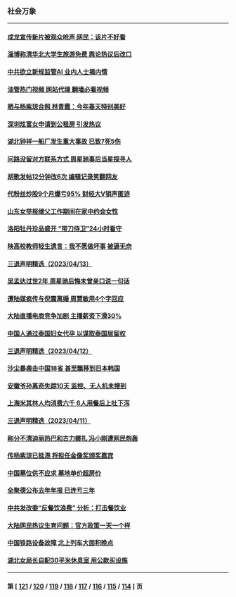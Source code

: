 ### 社会万象
---
#### [成龙宣传新片被观众呛声 网民：该片不好看](../../pages/ncid282/n13973326.md?04152045) 
#### [淄博称清华北大学生旅游免费 舆论热议后改口](../../pages/ncid282/n13973523.md?04152045) 
#### [中共欲立新规监管AI 业内人士揭内情](../../pages/ncid282/n13973472.md?04152045) 
#### [油管热门视频 网站代理 翻墙必看视频](http://138.2.39.72:81/youtube.html?epic-marker?04152045)
#### [晒与杨紫琼合照 林青霞：今年春天特别美好](../../pages/ncid282/n13973193.md?04152045) 
#### [深圳炫富女申请到公租房 引发热议](../../pages/ncid282/n13973321.md?04152045) 
#### [湖北钟祥一船厂发生重大事故 已致7死5伤](../../pages/ncid282/n13973192.md?04152045) 
#### [问路没留对方联系方式 周星驰事后当星探寻人](../../pages/ncid282/n13973112.md?04152045) 
#### [胡歌发帖12分钟改6次 编辑记录笑翻网友](../../pages/ncid282/n13973095.md?04152045) 
#### [代粉丝炒股9个月爆亏95% 财经大V销声匿迹](../../pages/ncid282/n13973030.md?04152045) 
#### [山东女举报继父工作期间在家中约会女性](../../pages/ncid282/n13972839.md?04152045) 
#### [洛阳牡丹珍品盛开 “带刀侍卫”24小时看守](../../pages/ncid282/n13972836.md?04152045) 
#### [陕高校教师轻生遗言：我不愿做坏事 被逼无奈](../../pages/ncid282/n13972662.md?04152045) 
#### [三退声明精选（2023/04/13）](../../pages/ncid282/n13972502.md?04152045) 
#### [吴孟达过世2年 周星驰后悔未曾亲口说一句话](../../pages/ncid282/n13972302.md?04152045) 
#### [遭陆媒疯传与倪震离婚 周慧敏用4个字回应](../../pages/ncid282/n13972338.md?04152045) 
#### [大陆直播电商竞争加剧 主播薪资下滑30%](../../pages/ncid282/n13971841.md?04152045) 
#### [中国人通过泰国妇女代孕 以谋取泰国居留权](../../pages/ncid282/n13971730.md?04152045) 
#### [三退声明精选（2023/04/12）](../../pages/ncid282/n13971784.md?04152045) 
#### [沙尘暴袭击中国18省 甚至飘移到日本韩国](../../pages/ncid282/n13971270.md?04152045) 
#### [安徽爷孙离奇失踪10天 监控、无人机未搜到](../../pages/ncid282/n13971234.md?04152045) 
#### [上海米其林人均消费六千 6人用餐后上吐下泻](../../pages/ncid282/n13970848.md?04152045) 
#### [三退声明精选（2023/04/11）](../../pages/ncid282/n13970859.md?04152045) 
#### [称分不清迪丽热巴和古力娜扎 冯小刚遭网民炮轰](../../pages/ncid282/n13970684.md?04152045) 
#### [传杨紫琼已抵港 将担任金像奖颁奖嘉宾](../../pages/ncid282/n13970723.md?04152045) 
#### [中国墓位供不应求 墓地单价超房价](../../pages/ncid282/n13969889.md?04152045) 
#### [全聚德公布去年年报 已连亏三年](../../pages/ncid282/n13970350.md?04152045) 
#### [中共发改委“反餐饮浪费” 分析：打击餐饮业](../../pages/ncid282/n13970244.md?04152045) 
#### [大陆网民热议生育问题：官方政策一天一个样](../../pages/ncid282/n13970263.md?04152045) 
#### [中国铁路设备故障 北上列车大面积晚点](../../pages/ncid282/n13970310.md?04152045) 
#### [湖北女局长自配30平米休息室 用公款买设施](../../pages/ncid282/n13970097.md?04152045) 

---
#### 第 [ [121](./121.md?04152045) / [120](./120.md?04152045) / [119](./119.md?04152045) / [118](./118.md?04152045) / [117](./117.md?04152045) / [116](./116.md?04152045) / [115](./115.md?04152045) / [114](./114.md?04152045) ] 页
